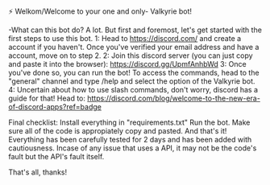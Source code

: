 ⚡ Welkom/Welcome to your one and only- Valkyrie bot! 

-What can this bot do?
A lot. But first and foremost, let's get started with the first steps to use this bot.
1: Head to https://discord.com/ and create a account if you haven't. Once you've verified your email address and have a account, move on to step 2.
2: Join this discord server (you can just copy and paste it into the browser): https://discord.gg/UpmfAnhbWd
3: Once you've done so, you can run the bot! To access the commands, head to the "general" channel and type /help and select the option of the Valkyrie bot. 
4: Uncertain about how to use slash commands, don't worry, discord has a guide for that! Head to: https://discord.com/blog/welcome-to-the-new-era-of-discord-apps?ref=badge

Final checklist:
Install everything in "requirements.txt"
Run the bot. 
Make sure all of the code is appropiately copy and pasted.
And that's it! Everything has been carefully tested for 2 days and has been added with cautiousness. Incase of any issue that uses a API, it may not be the code's fault but the API's fault itself.

That's all, thanks!
